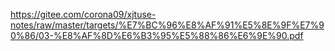 https://gitee.com/corona09/xjtuse-notes/raw/master/targets/%E7%BC%96%E8%AF%91%E5%8E%9F%E7%90%86/03-%E8%AF%8D%E6%B3%95%E5%88%86%E6%9E%90.pdf
